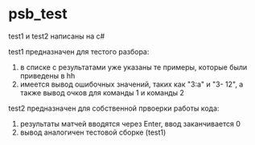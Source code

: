 # psb_test
test1 и test2 написаны на c#

  test1 предназначен для тестого разбора:
1) в списке с результатами уже указаны те примеры, которые были приведены в hh
2) имеется вывод ошибочных значений, таких как "3:a" и "3- 12", а также вывод очков для команды 1 и команды 2

  test2 предназначен для собственной првоерки работы кода:
1) результаты матчей вводятся через Enter, ввод заканчивается 0
2) вывод аналогичен тестовой сборке (test1)
